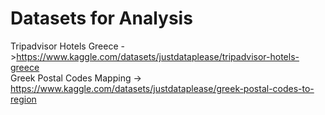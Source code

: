 # Datasets for Analysis

Tripadvisor Hotels Greece ->https://www.kaggle.com/datasets/justdataplease/tripadvisor-hotels-greece <br>
Greek Postal Codes Mapping -> https://www.kaggle.com/datasets/justdataplease/greek-postal-codes-to-region
